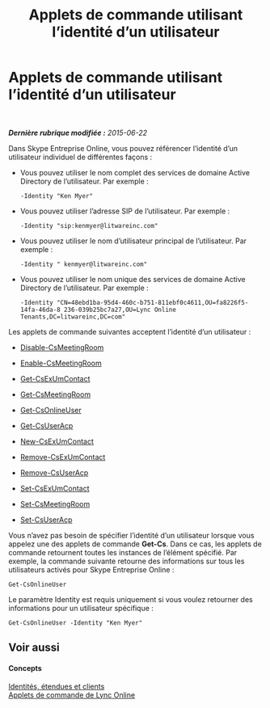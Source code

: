 ﻿---
title: Applets de commande utilisant l’identité d’un utilisateur
TOCTitle: Applets de commande utilisant l’identité d’un utilisateur
ms:assetid: be87409f-6372-4c70-91ac-6ef13dfbe65a
ms:mtpsurl: https://technet.microsoft.com/fr-fr/library/Dn362842(v=OCS.15)
ms:contentKeyID: 56269648
ms.date: 06/01/2017
mtps_version: v=OCS.15
ms.translationtype: HT
---

# Applets de commande utilisant l’identité d’un utilisateur

 

_**Dernière rubrique modifiée :** 2015-06-22_

Dans Skype Entreprise Online, vous pouvez référencer l’identité d’un utilisateur individuel de différentes façons :

  - Vous pouvez utiliser le nom complet des services de domaine Active Directory de l’utilisateur. Par exemple :
    
        -Identity "Ken Myer"

  - Vous pouvez utiliser l’adresse SIP de l’utilisateur. Par exemple :
    
        -Identity "sip:kenmyer@litwareinc.com"

  - Vous pouvez utiliser le nom d’utilisateur principal de l’utilisateur. Par exemple :
    
        -Identity " kenmyer@litwareinc.com"

  - Vous pouvez utiliser le nom unique des services de domaine Active Directory de l’utilisateur. Par exemple :
    
        -Identity "CN=48ebd1ba-95d4-460c-b751-811ebf0c4611,OU=fa8226f5-14fa-46da-8 236-039b25bc7a27,OU=Lync Online Tenants,DC=litwareinc,DC=com"

Les applets de commande suivantes acceptent l’identité d’un utilisateur :

  - [Disable-CsMeetingRoom](disable-csmeetingroom.md)

  - [Enable-CsMeetingRoom](enable-csmeetingroom.md)

  - [Get-CsExUmContact](get-csexumcontact.md)

  - [Get-CsMeetingRoom](get-csmeetingroom.md)

  - [Get-CsOnlineUser](get-csonlineuser.md)

  - [Get-CsUserAcp](get-csuseracp.md)

  - [New-CsExUmContact](new-csexumcontact.md)

  - [Remove-CsExUmContact](remove-csexumcontact.md)

  - [Remove-CsUserAcp](remove-csuseracp.md)

  - [Set-CsExUmContact](set-csexumcontact.md)

  - [Set-CsMeetingRoom](set-csmeetingroom.md)

  - [Set-CsUserAcp](set-csuseracp.md)

Vous n’avez pas besoin de spécifier l’identité d’un utilisateur lorsque vous appelez une des applets de commande **Get-Cs**. Dans ce cas, les applets de commande retournent toutes les instances de l’élément spécifié. Par exemple, la commande suivante retourne des informations sur tous les utilisateurs activés pour Skype Entreprise Online :

    Get-CsOnlineUser

Le paramètre Identity est requis uniquement si vous voulez retourner des informations pour un utilisateur spécifique :

    Get-CsOnlineUser -Identity "Ken Myer"

## Voir aussi

#### Concepts

[Identités, étendues et clients](identities-scopes-and-tenants-in-skype-for-business-online.md)  
[Applets de commande de Lync Online](the-skype-for-business-online-cmdlets.md)


